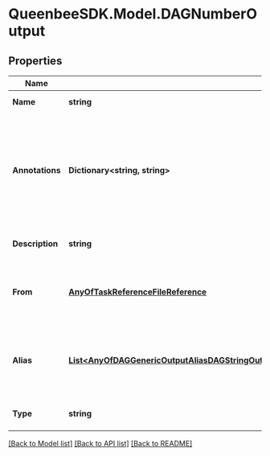 
# QueenbeeSDK.Model.DAGNumberOutput

## Properties

Name | Type | Description | Notes
------------ | ------------- | ------------- | -------------
**Name** | **string** | Output name. | 
**Annotations** | **Dictionary&lt;string, string&gt;** | An optional dictionary to add annotations to inputs. These annotations will be used by the client side libraries. | [optional] 
**Description** | **string** | Optional description for output. | [optional] 
**From** | [**AnyOfTaskReferenceFileReference**](AnyOfTaskReferenceFileReference.md) | Reference to a file or a task output. Task output must be file. | 
**Alias** | [**List&lt;AnyOfDAGGenericOutputAliasDAGStringOutputAliasDAGIntegerOutputAliasDAGNumberOutputAliasDAGBooleanOutputAliasDAGFolderOutputAliasDAGFileOutputAliasDAGPathOutputAliasDAGArrayOutputAliasDAGJSONObjectOutputAlias&gt;**](AnyOfDAGGenericOutputAliasDAGStringOutputAliasDAGIntegerOutputAliasDAGNumberOutputAliasDAGBooleanOutputAliasDAGFolderOutputAliasDAGFileOutputAliasDAGPathOutputAliasDAGArrayOutputAliasDAGJSONObjectOutputAlias.md) | A list of additional processes for loading this output on different platforms. | [optional] 
**Type** | **string** |  | [optional] [readonly] [default to "DAGNumberOutput"]

[[Back to Model list]](../README.md#documentation-for-models)
[[Back to API list]](../README.md#documentation-for-api-endpoints)
[[Back to README]](../README.md)


